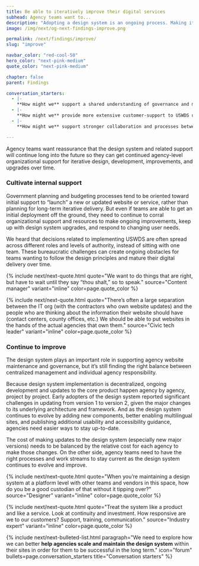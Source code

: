 ```yaml
---
title: Be able to iteratively improve their digital services
subhead: Agency teams want to...
description: "Adopting a design system is an ongoing process. Making iterative improvements and upgrades over time requires continued resources and support."
image: /img/next/og-next-findings-improve.png

permalink: /next/findings/improve/
slug: "improve"

navbar_color: "red-cool-50"
hero_color: "next-pink-medium"
quote_color: "next-pink-medium"

chapter: false
parent: Findings

conversation_starters:
  - |-
    **How might we** support a shared understanding of governance and maintenance?
  - |-
    **How might we** provide more extensive customer-support to USWDS users?
  - |-
    **How might we** support stronger collaboration and processes between roles involved in website maintenance?

---
```


<section class="next-section">
  <div class="grid-container">
    <div class="grid-row">
      <div class="grid-col-12 tablet:grid-col-8 tablet:margin-x-auto desktop:margin-x-0 next-section-prose" markdown="1">

Agency teams want reassurance that the design system and related support will continue long into the future so they can get continued agency-level organizational support for iterative design, development, improvements, and upgrades over time.

### Cultivate internal support

Government planning and budgeting processes tend to be oriented toward initial support to “launch” a new or updated website or service, rather than planning for long-term iterative delivery. But even if teams are able to get an initial deployment off the ground, they need to continue to corral organizational support and resources to make ongoing improvements, keep up with design system upgrades, and respond to changing user needs.

We heard that decisions related to implementing USWDS are often spread across different roles and levels of authority, instead of sitting with one team. These bureaucratic challenges can create ongoing obstacles for teams wanting to follow the design principles and mature their digital delivery over time.


{% include next/next-quote.html quote="We want to do things that are right, but have to wait until they say “thou shalt,” so to speak." source="Content manager" variant="inline" color=page.quote_color %}

{% include next/next-quote.html quote="There’s often a large separation between the IT org (with the contractors who own website updates) and the people who
are thinking about the information their website should have (contact centers, county offices, etc.) We should be able to put websites in the hands of the actual agencies that own them." source="Civic tech leader" variant="inline" color=page.quote_color %}


### Continue to improve

The design system plays an important role in supporting agency website maintenance and governance, but it’s still finding the right balance between centralized management and individual agency responsibility.

Because design system implementation is decentralized, ongoing development and updates to the core product happen agency by agency, project by project. Early adopters of the design system reported significant challenges in updating from version 1 to version 2, given the major changes to its underlying architecture and framework. And as the design system continues to evolve by adding new components, better enabling multilingual sites, and publishing additional usability and accessibility guidance, agencies need easier ways to stay up-to-date.

The cost of making updates to the design system (especially new major versions) needs to be balanced by the relative cost for each agency to make those changes. On the other side, agency teams need to have the right processes and work streams to stay current as the design system continues to evolve and improve.

{% include next/next-quote.html quote="When you’re maintaining a design system at a platform level with other teams and vendors in this space, how do you be a good custodian of that without it tipping over?" source="Designer" variant="inline" color=page.quote_color %}

{% include next/next-quote.html quote="Treat the system like a product and like a service. Look at continuity and investment. How responsive are we to our customers? Support, training, communication." source="Industry expert" variant="inline" color=page.quote_color  %}


</div>
    </div>
  </div>
</section>
<div class="bg-{{ page.hero_color}} height-1"></div>
<section class="next-section next-section--shaded">
  <div class="grid-container">
    <div class="grid-row">
      <div class="grid-col-12 tablet:grid-col-8 tablet:margin-x-auto desktop:margin-x-0 margin-top-neg-3 margin-bottom-neg-3 next-section-prose">
        {% include next/next-bulleted-list.html paragraph="We need to explore how we can better <b>help agencies scale and maintain the design system</b> within their sites in order for them to be successful in the long term." icon="forum" bullets=page.conversation_starters title="Conversation starters" %}
      </div>
    </div>
  </div>
</section>
